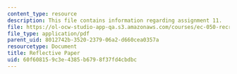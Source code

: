 ```yaml
---
content_type: resource
description: This file contains information regarding assignment 11.
file: https://ol-ocw-studio-app-qa.s3.amazonaws.com/courses/ec-050-recreate-experiments-from-history-inform-the-future-from-the-past-galileo-january-iap-2010/60f608159c3e4385b6798f37fd4cbdbc_MITEC_050IAP10_assn11.pdf
file_type: application/pdf
parent_uid: 8012742b-3520-2379-06a2-d660cea0357a
resourcetype: Document
title: Reflective Paper
uid: 60f60815-9c3e-4385-b679-8f37fd4cbdbc
---
```

